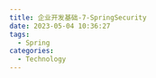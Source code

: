 ```yaml
---
title: 企业开发基础-7-SpringSecurity
date: 2023-05-04 10:36:27
tags: 
  - Spring
categories: 
  - Technology
---
```


